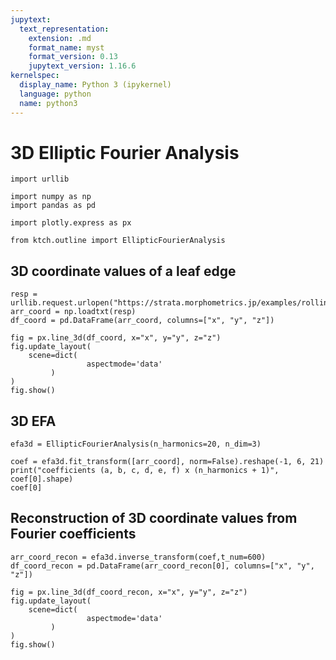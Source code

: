 ```yaml
---
jupytext:
  text_representation:
    extension: .md
    format_name: myst
    format_version: 0.13
    jupytext_version: 1.16.6
kernelspec:
  display_name: Python 3 (ipykernel)
  language: python
  name: python3
---
```


# 3D Elliptic Fourier Analysis

```{code-cell} ipython3
import urllib

import numpy as np
import pandas as pd

import plotly.express as px

from ktch.outline import EllipticFourierAnalysis
```

## 3D coordinate values of a leaf edge

```{code-cell} ipython3
resp = urllib.request.urlopen("https://strata.morphometrics.jp/examples/rolling_alpha_016_nIntervals_64.csv")
arr_coord = np.loadtxt(resp)
df_coord = pd.DataFrame(arr_coord, columns=["x", "y", "z"])
```

```{code-cell} ipython3
fig = px.line_3d(df_coord, x="x", y="y", z="z")
fig.update_layout(
    scene=dict(
                 aspectmode='data'
         )
)
fig.show()
```

## 3D EFA

```{code-cell} ipython3
efa3d = EllipticFourierAnalysis(n_harmonics=20, n_dim=3)
```

```{code-cell} ipython3
coef = efa3d.fit_transform([arr_coord], norm=False).reshape(-1, 6, 21)
print("coefficients (a, b, c, d, e, f) x (n_harmonics + 1)", coef[0].shape)
coef[0]
```

## Reconstruction of 3D coordinate values from Fourier coefficients

```{code-cell} ipython3
arr_coord_recon = efa3d.inverse_transform(coef,t_num=600)
df_coord_recon = pd.DataFrame(arr_coord_recon[0], columns=["x", "y", "z"])
```

```{code-cell} ipython3
fig = px.line_3d(df_coord_recon, x="x", y="y", z="z")
fig.update_layout(
    scene=dict(
                 aspectmode='data'
         )
)
fig.show()
```
